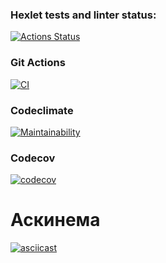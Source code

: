 ### Hexlet tests and linter status:
[![Actions Status](https://github.com/UotanKlein/fullstack-javascript-project-4/actions/workflows/hexlet-check.yml/badge.svg)](https://github.com/UotanKlein/fullstack-javascript-project-4/actions)

### Git Actions
[![CI](https://github.com/UotanKlein/fullstack-javascript-project-4/actions/workflows/ci.yml/badge.svg)](https://github.com/UotanKlein/fullstack-javascript-project-4/actions/workflows/ci.yml)

### Codeclimate
[![Maintainability](https://api.codeclimate.com/v1/badges/495eb454fddc5a2d1b0a/maintainability)](https://codeclimate.com/github/UotanKlein/fullstack-javascript-project-4/maintainability)

### Codecov
[![codecov](https://codecov.io/gh/UotanKlein/fullstack-javascript-project-4/graph/badge.svg?token=6yKMZwMis4)](https://codecov.io/gh/UotanKlein/fullstack-javascript-project-4)

# Аскинема
[![asciicast](https://asciinema.org/a/nqOIW6yuWHFwKG3mvOybYmmkJ.svg)](https://asciinema.org/a/nqOIW6yuWHFwKG3mvOybYmmkJ)
